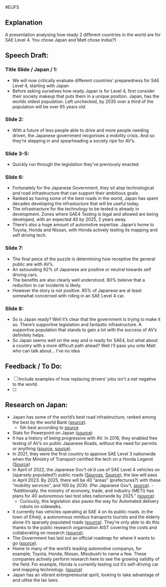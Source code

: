 #EUFS 
## Explanation
A presentation analysing how ready 2 different countries in the world are for SAE Level 4. You chose Japan and Matt chose India(?)

## Speech Draft:
### Title Slide / Japan / 1:

- We will now critically evaluate different countries’ preparedness for SAE Level 4, starting with Japan
- Before asking ourselves how ready Japan is for Level 4, first consider their society makeup that puts them in a unique position. Japan, has the worlds oldest population. Left unchecked, by 2035 over a third of the population will be over 65 years old.

### Slide 2:

- With a future of less people able to drive and more people needing driven, the Japanese government recgonises a mobility crisis. And so they’re stepping in and spearheading a society ripe for AV’s.

### Slide 3-5:

- Quickly run through the legislation they’ve previously enacted.

### Slide 6:

- Fortunately for the Japanese Government, they sit atop technological and road infrastructure that can support their ambitious goals.
- Ranked as having some of the best roads in the world, Japan has spent decades developing the infrastucture that will be useful today.
- The infrastracture for the technology to be tested is already in development. Zones where SAE4 Testing is legal and allowed are being developed, with an expected 40 by 2025, 2 years away.
- There’s also a huge amount of automotive expertise. Japan’s home to Toyota, Honda and Nissan, with Honda actively testing its mapping and self driving tech.

### Slide 7:

- The final peice of the puzzle is determining how receptive the general public are with AV’s.
- An astounding 92% of Japanese are positive or neutral towards self driving cars.
- The benefits are also clearly well understood. 80% beleive that a reduction in car incidents is likely.
- However the story is not positive. 85% of Japanese are at least somewhat concerned with riding in an SAE Level 4 car.

### Slide 8:

- So is Japan ready? Well it’s clear that the government is trying to make it so. There’s supportive legislation and fantastic infrastructure. A supportive population that stands to gain a lot with the success of AV’s definitely helps.
- So Japan seems well on the way and is ready for SAE4, but what about a country with a more difficult path ahead? Well I’ll pass you onto Matt who can talk about… I’ve no idea




## Feedback / To Do:
- [ ] Include examples of how replacing drivers' jobs isn't a net negative to the world. 
- [ ] 


## Research on Japan:
- Japan has some of the world’s best road infrastructure, ranked among the best by the world Bank ([source](https://blogs.worldbank.org/ppps/urban-infrastructure-japan-lessons-infrastructure-quality-investment-principles)).
	 - 5th best according to [source](https://www.theglobaleconomy.com/rankings/roads_quality/)
- Stats for Powerpoint on Japan ([source](https://deepblue.lib.umich.edu/bitstream/handle/2027.42/109433/103139.pdf))
- It has a history of being progressive with AV. In 2016, they enabled free testing of AV’s on public Japanese Roads, without the need for permits or anything ([source](https://www.npa.go.jp/english/bureau/traffic/summary-guideline-en.pdf), [source](https://www.npa.go.jp/english/bureau/traffic/guideline.pdf)).
- In 2021, they were the first country to approve SAE Level 3 nationwide when the Ministry of Transport certified the tech on a Honda Legend. ([Source](https://www.iotworldtoday.com/transportation-logistics/japan-to-greenlight-self-driving-vehicles-in-2023))
- In April of 2022, the Japanese Gov’t ok’d use of SAE Level 4 vehicles on (sparsely populated?) public roads ([Sources](https://www.lexology.com/library/detail.aspx?g=7482b70a-1ade-43da-b9ed-f518ca8ba278), [Source](https://www.nippon.com/en/news/yjj2022030400318/)), the law will pass in April 2023. By 2025, there will be 40 “areas” (prefectures?) with these “mobility services”, and 100 by 2030. (Per Japanese Gov’t, [source](https://www.nippon.com/en/news/yjj2022030400318/)). - “Additionally, the ministry of economy, trade, and industry (METI) has plans for 40 autonomous taxi test sites nationwide by 2025.” ([source](https://techwireasia.com/2021/09/japans-betting-on-autonomous-cars-for-a-unique-reason/))
    - Curiously, this legislation also paves the way for Automated delivery robots on sidewalks.
- It currently has vehicles operating at SAE 4 on its public roads. In the town of Eiheiji, a  autonomous minibus transports tourists and the elderly alone it’s sparsely populated roads ([source](https://www.japantimes.co.jp/news/2023/01/31/national/driverless-vehicles-fukui/)). They’re only able to do this thanks to the public research organisation AIST covering the costs and collaborating on research ([source](https://www.japantimes.co.jp/news/2023/01/31/national/driverless-vehicles-fukui/)).
- The Government has laid out an official roadmap for where it wants to go ([source](https://www.npa.go.jp/english/bureau/traffic/target.pdf)).
- Home to many of the world’s leading automotive companys, for example; Toyota, Honda, Nissan, Misubushi to name a few. These companies actively perform research here to see the growing validity of the field. For example, Honda is currently testing out it’s self-driving car and mapping technology. ([source](https://aibusiness.com/verticals/honda-and-cruise-to-test-autonomous-vehicles-in-japan))
- Japan has an vibrant entrepreneurial spirit, looking to take advantage of and utlise the lax laws.

